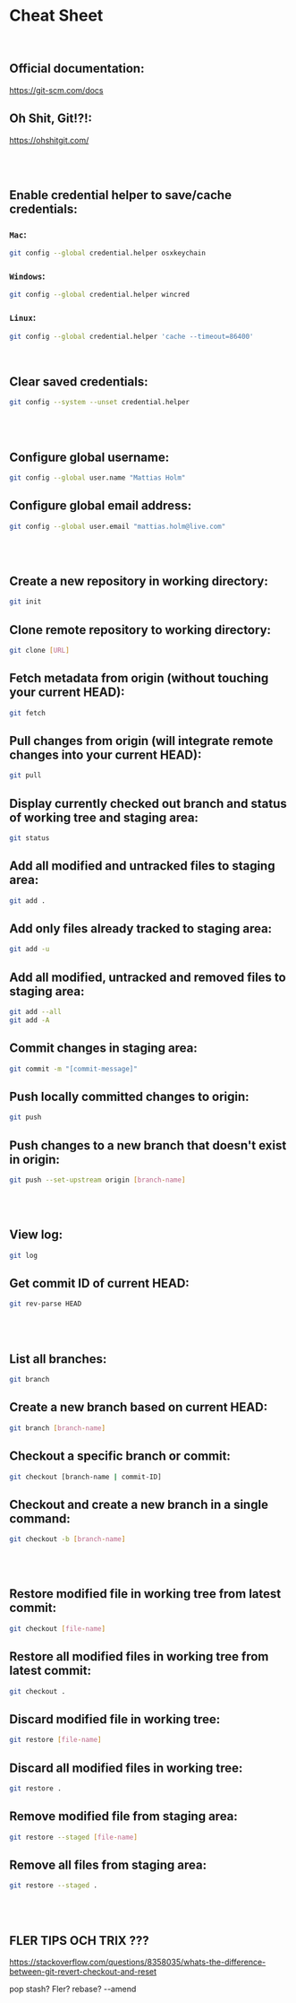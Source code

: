 # Cheat Sheet

<br>

## Official documentation:
https://git-scm.com/docs

## Oh Shit, Git!?!:
https://ohshitgit.com/

<br><br>

## Enable credential helper to save/cache credentials:

### `Mac`:
```bash
git config --global credential.helper osxkeychain
```

### `Windows`:
```bash
git config --global credential.helper wincred
```

### `Linux`:
```bash
git config --global credential.helper 'cache --timeout=86400'
```

<br>

## Clear saved credentials:
```bash
git config --system --unset credential.helper
```

<br><br>

## Configure global username:
```bash
git config --global user.name "Mattias Holm"
```

## Configure global email address:
```bash
git config --global user.email "mattias.holm@live.com"
```

<br><br>

## Create a new repository in working directory:
```bash
git init
```

## Clone remote repository to working directory:
```bash
git clone [URL]
```

## Fetch metadata from origin (without touching your current HEAD):
```bash
git fetch
```

## Pull changes from origin (will integrate remote changes into your current HEAD):
```bash
git pull
```

## Display currently checked out branch and status of working tree and staging area:
```bash
git status
```

## Add all modified and untracked files to staging area:
```bash
git add .
```

## Add only files already tracked to staging area:
```bash
git add -u
```

## Add all modified, untracked and removed files to staging area:
```bash
git add --all
git add -A
```

## Commit changes in staging area:
```bash
git commit -m "[commit-message]"
```

## Push locally committed changes to origin:
```bash
git push
```

## Push changes to a new branch that doesn't exist in origin:
```bash
git push --set-upstream origin [branch-name]
```

<br><br>

## View log:
```bash
git log
```

## Get commit ID of current HEAD:
```bash
git rev-parse HEAD
```

<br><br>

## List all branches:
```bash
git branch
```

## Create a new branch based on current HEAD:
```bash
git branch [branch-name]
```

## Checkout a specific branch or commit:
```bash
git checkout [branch-name | commit-ID]
```

## Checkout and create a new branch in a single command:
```bash
git checkout -b [branch-name]
```

<br><br>

## Restore modified file in working tree from latest commit:
```bash
git checkout [file-name]
```

## Restore all modified files in working tree from latest commit:
```bash
git checkout .
```

## Discard modified file in working tree:
```bash
git restore [file-name]
```

## Discard all modified files in working tree:
```bash
git restore .
```

## Remove modified file from staging area:
```bash
git restore --staged [file-name]
```

## Remove all files from staging area:
```bash
git restore --staged .
```

<br><br>

## FLER TIPS OCH TRIX ???
https://stackoverflow.com/questions/8358035/whats-the-difference-between-git-revert-checkout-and-reset

pop stash?
Fler?
rebase?
--amend